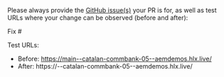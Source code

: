 Please always provide the [GitHub issue(s)](../issues) your PR is for, as well as test URLs where your change can be observed (before and after):

Fix #<gh-issue-id>

Test URLs:
- Before: https://main--catalan-commbank-05--aemdemos.hlx.live/
- After: https://<branch>--catalan-commbank-05--aemdemos.hlx.live/
